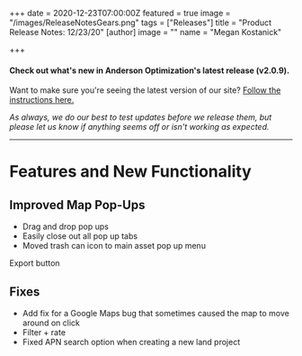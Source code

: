 +++
date = 2020-12-23T07:00:00Z
featured = true
image = "/images/ReleaseNotesGears.png"
tags = ["Releases"]
title = "Product Release Notes: 12/23/20"
[author]
image = ""
name = "Megan Kostanick"

+++
#### **Check out what's new in Anderson Optimization's latest release (v2.0.9).**

Want to make sure you're seeing the latest version of our site? [Follow the instructions here.](https://docs.andersonopt.com/Prospect/VersionReleaseNotes/latestversion/ "Get Latest Version")

_As always, we do our best to test updates before we release them, but please let us know if anything seems off or isn't working as expected._

***

# **Features and New Functionality**

## Improved Map Pop-Ups

* Drag and drop pop ups 
* Easily close out all pop up tabs
* Moved trash can icon to main asset pop up menu

Export button

## Fixes

* Add fix for a Google Maps bug that sometimes caused the map to move around on click
* Filter + rate
* Fixed APN search option when creating a new land project